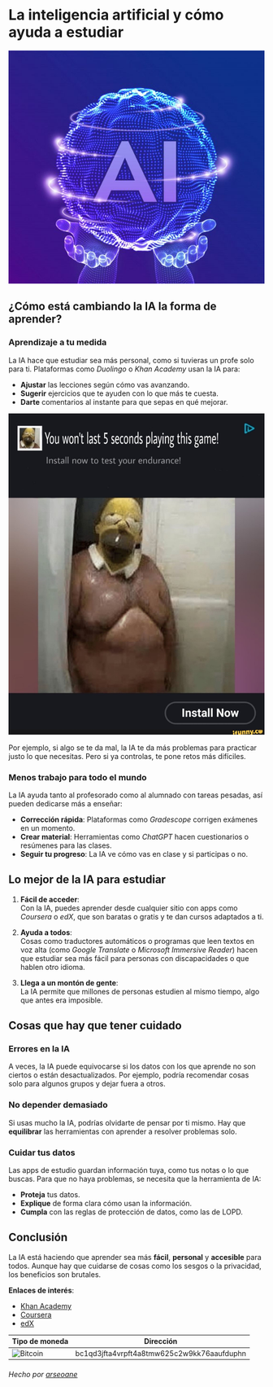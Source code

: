 # La inteligencia artificial y cómo ayuda a estudiar

![Imagen](imagen.jpeg)

## ¿Cómo está cambiando la IA la forma de aprender?

### Aprendizaje a tu medida
La IA hace que estudiar sea más personal, como si tuvieras un profe solo para ti. Plataformas como *Duolingo* o *Khan Academy* usan la IA para:

- **Ajustar** las lecciones según cómo vas avanzando.
- **Sugerir** ejercicios que te ayuden con lo que más te cuesta.
- **Darte** comentarios al instante para que sepas en qué mejorar.


![Anuncio](ad.jpg)

Por ejemplo, si algo se te da mal, la IA te da más problemas para practicar justo lo que necesitas. Pero si ya controlas, te pone retos más difíciles.

### Menos trabajo para todo el mundo
La IA ayuda tanto al profesorado como al alumnado con tareas pesadas, así pueden dedicarse más a enseñar:

- **Corrección rápida**: Plataformas como *Gradescope* corrigen exámenes en un momento.
- **Crear material**: Herramientas como *ChatGPT* hacen cuestionarios o resúmenes para las clases.
- **Seguir tu progreso**: La IA ve cómo vas en clase y si participas o no.

## Lo mejor de la IA para estudiar

1. **Fácil de acceder**:  
   Con la IA, puedes aprender desde cualquier sitio con apps como *Coursera* o *edX*, que son baratas o gratis y te dan cursos adaptados a ti.

2. **Ayuda a todos**:  
   Cosas como traductores automáticos o programas que leen textos en voz alta (como *Google Translate* o *Microsoft Immersive Reader*) hacen que estudiar sea más fácil para personas con discapacidades o que hablen otro idioma.

3. **Llega a un montón de gente**:  
   La IA permite que millones de personas estudien al mismo tiempo, algo que antes era imposible.

## Cosas que hay que tener cuidado

### Errores en la IA
A veces, la IA puede equivocarse si los datos con los que aprende no son ciertos o están desactualizados. Por ejemplo, podría recomendar cosas solo para algunos grupos y dejar fuera a otros.

### No depender demasiado
Si usas mucho la IA, podrías olvidarte de pensar por ti mismo. Hay que **equilibrar** las herramientas con aprender a resolver problemas solo.

### Cuidar tus datos
Las apps de estudio guardan información tuya, como tus notas o lo que buscas. Para que no haya problemas, se necesita que la herramienta de IA:

- **Proteja** tus datos.
- **Explique** de forma clara cómo usan la información.
- **Cumpla** con las reglas de protección de datos, como las de LOPD.


## Conclusión
La IA está haciendo que aprender sea más **fácil**, **personal** y **accesible** para todos. Aunque hay que cuidarse de cosas como los sesgos o la privacidad, los beneficios son brutales.

**Enlaces de interés**:
- [Khan Academy](https://www.khanacademy.org)
- [Coursera](https://www.coursera.org)
- [edX](https://www.edx.org)

|Tipo de moneda|Dirección|
| --- | --- |
|![Bitcoin](https://img.shields.io/badge/bitcoin-2F3134?style=for-the-badge&logo=bitcoin&logoColor=white)|bc1qd3jfta4vrpft4a8tmw625c2w9kk76aaufduphn|

###### Hecho por [arseoane](https://github.com/arseoane/)
